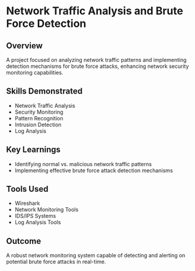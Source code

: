 # Network Traffic Analysis and Brute Force Detection

## Overview
A project focused on analyzing network traffic patterns and implementing detection mechanisms for brute force attacks, enhancing network security monitoring capabilities.

## Skills Demonstrated
- Network Traffic Analysis
- Security Monitoring
- Pattern Recognition
- Intrusion Detection
- Log Analysis

## Key Learnings
- Identifying normal vs. malicious network traffic patterns
- Implementing effective brute force attack detection mechanisms

## Tools Used
- Wireshark
- Network Monitoring Tools
- IDS/IPS Systems
- Log Analysis Tools

## Outcome
A robust network monitoring system capable of detecting and alerting on potential brute force attacks in real-time. 